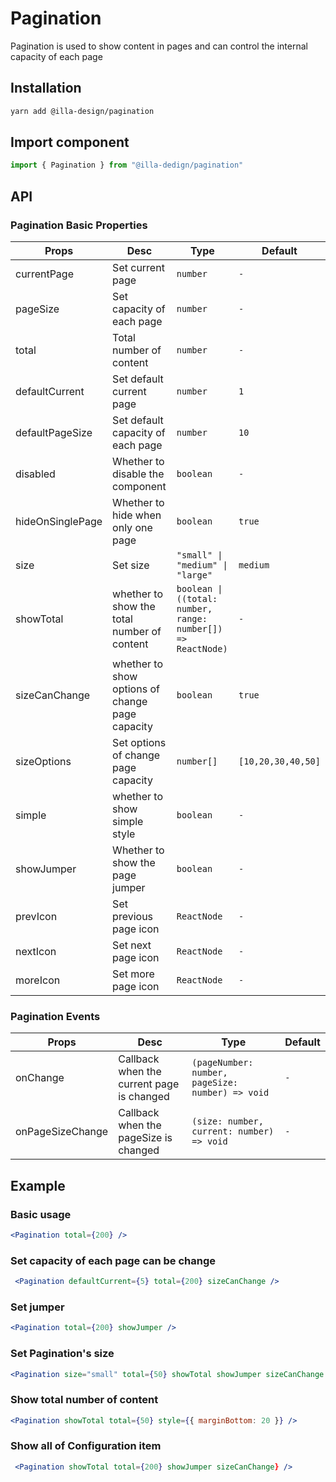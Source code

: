 # Pagination

Pagination is used to show content  in pages and can control the internal capacity of each page

## Installation

```bash
yarn add @illa-design/pagination
```

## Import component

```jsx
import { Pagination } from "@illa-dedign/pagination"
```

## API

### Pagination Basic Properties

| Props            | Desc                                            | Type                                                         | Default            |
| ---------------- | ----------------------------------------------- | ------------------------------------------------------------ | ------------------ |
| currentPage      | Set current page                                | `number`                                                     | `-`                |
| pageSize         | Set capacity of each page                       | `number`                                                     | `-`                |
| total            | Total number of content                         | `number`                                                     | `-`                |
| defaultCurrent   | Set default current page                        | `number`                                                     | `1`                |
| defaultPageSize  | Set default capacity of each page               | `number`                                                     | `10`               |
| disabled         | Whether to disable the component                | `boolean`                                                    | `-`                |
| hideOnSinglePage | Whether to hide  when only one page             | `boolean`                                                    | `true`             |
| size             | Set size                                        | `"small" \| "medium" \| "large"`                             | `medium`           |
| showTotal        | whether to show the total number of content     | `boolean \| ((total: number, range: number[]) => ReactNode)` | `-`                |
| sizeCanChange    | whether to show options of change page capacity | `boolean`                                                    | `true`             |
| sizeOptions      | Set options of change page capacity             | `number[]`                                                   | `[10,20,30,40,50]` |
| simple           | whether to show simple style                    | `boolean`                                                    | `-`                |
| showJumper       | Whether to show the page jumper                 | `boolean`                                                    | `-`                |
| prevIcon         | Set previous page icon                          | `ReactNode`                                                  | `-`                |
| nextIcon         | Set next page icon                              | `ReactNode`                                                  | `-`                |
| moreIcon         | Set more page icon                              | `ReactNode`                                                  | `-`                |

### Pagination Events

| Props            | Desc                                      | Type                                             | Default |
| ---------------- | ----------------------------------------- | ------------------------------------------------ | ------- |
| onChange         | Callback when the current page is changed | `(pageNumber: number, pageSize: number) => void` | `-`     |
| onPageSizeChange | Callback when the pageSize is changed     | `(size: number, current: number) => void`        | `-`     |



## Example

### Basic usage

```jsx
<Pagination total={200} />
```

### Set capacity of each page can be change

```jsx
 <Pagination defaultCurrent={5} total={200} sizeCanChange />
```

### Set jumper

```jsx
<Pagination total={200} showJumper />
```

### Set Pagination's size

```jsx
<Pagination size="small" total={50} showTotal showJumper sizeCanChange />
```

### Show total number of content

```jsx
<Pagination showTotal total={50} style={{ marginBottom: 20 }} />
```

### Show all of Configuration item 

```jsx
 <Pagination showTotal total={200} showJumper sizeCanChange} />
```
